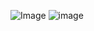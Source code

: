 ![Image](https://github.com/user-attachments/assets/a13b0651-0441-40eb-920b-edd8461d89cd)
![image](https://github.com/user-attachments/assets/f11b6e52-1470-4872-8454-624d779d8424)
